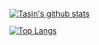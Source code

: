 [![Tasin's github stats](https://github-readme-stats.tasin5541.vercel.app/api?username=Tasin5541&show_icons=true&count_private=true&include_all_commits=true)](https://github.com/anuraghazra/github-readme-stats)

[![Top Langs](https://github-readme-stats.tasin5541.vercel.app/api/top-langs/?username=Tasin5541)](https://github.com/anuraghazra/github-readme-stats)
